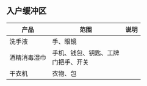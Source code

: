 ## 入户缓冲区

| 产品 | 范围 | 说明 |
| --- | --- | --- |
| 洗手液 | 手、眼镜 | |
| 酒精消毒湿巾 | 手机、钱包、钥匙、工牌<br>门把手、开关 | |
| 干衣机 | 衣物、包 | |
